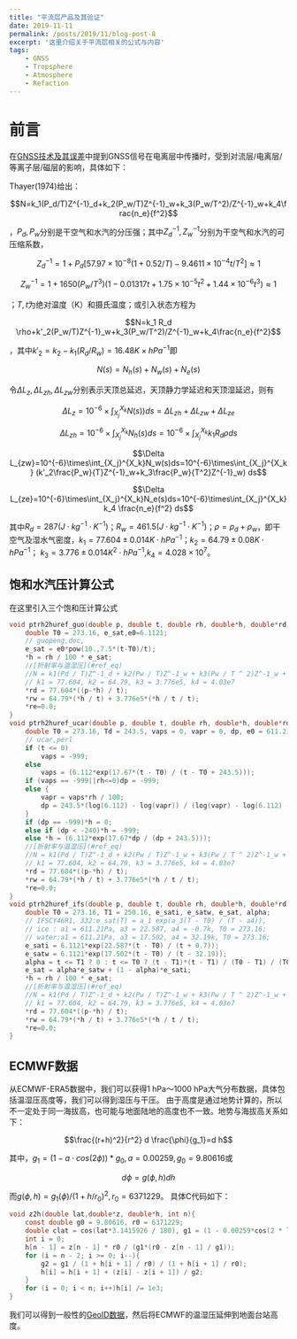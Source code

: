 ```yaml
---
title: "平流层产品及其验证"
date: 2019-11-11
permalink: /posts/2019/11/blog-post-8
excerpt: '这里介绍关于平流层相关的公式与内容'
tags:
    - GNSS
    - Tropsphere
    - Atmosphere
    - Refaction
---
```


前言
===
在[GNSS技术及其误差](https://niphy.github.io/posts/2019/11/blog-post-6)中提到GNSS信号在电离层中传播时，受到对流层/电离层/等离子层/磁层的影响，具体如下：

Thayer(1974)给出：

<span id="ref_eq"></span>

$$N=k_1(P_d/T)Z^{-1}_d+k_2(P_w/T)Z^{-1}_w+k_3(P_w/T^2)/Z^{-1}_w+k_4\frac{n_e}{f^2}$$

，$P_d, P_w$分别是干空气和水汽的分压强；其中$Z^{-1}_d, Z^{-1}_w$分别为干空气和水汽的可压缩系数，

$$Z^{-1}_d=1+P_d[57.97 \times 10^{-8}(1+0.52/T)-9.4611\times 10^{-4}t/T^2]\approx 1$$

$$Z^{-1}_w=1+1650(P_w/T^3)(1-0.01317 t+1.75 \times 10^{-5} t^2 +1.44 \times 10^{-6} t^3)\approx 1$$

；$T, t$为绝对温度（K）和摄氏温度；或引入状态方程为

$$N=k_1 R_d \rho+k'_2(P_w/T)Z^{-1}_w+k_3(P_w/T^2)/Z^{-1}_w+k_4\frac{n_e}{f^2}$$

，其中$k'_2=k_2-k_1(R_d/R_w)=16.48 K\times hPa^{-1}$即

$$N(s)=N_h(s)+N_w(s)+N_e(s)$$

令$\Delta L_z, \Delta L_{zh}, \Delta L_{zw}$分别表示天顶总延迟，天顶静力学延迟和天顶湿延迟，则有

$$\Delta L_z=10^{-6}\times\int_{X_j}^{X_k}N(s))ds=\Delta L_{zh}+\Delta L_{zw}+\Delta L_{ze}$$

<span id="dry"></span>

$$\Delta L_{zh}=10^{-6}\times\int_{X_j}^{X_k}N_h(s)ds=10^{-6}\times\int_{X_j}^{X_k} k_1 R_d \rho ds$$

<span id="wet"></span>

$$\Delta L_{zw}=10^{-6}\times\int_{X_j}^{X_k}N_w(s)ds=10^{-6}\times\int_{X_j}^{X_k} (k'_2\frac{P_w}{T}Z^{-1}_w+k_3\frac{P_w}{T^2}Z^{-1}_w) ds$$

<span id="N_iono"></span>

$$\Delta L_{ze}=10^{-6}\times\int_{X_j}^{X_k}N_e(s)ds=10^{-6}\times\int_{X_j}^{X_k} k_4 \frac{n_e}{f^2} ds$$

其中$R_d=287(J\cdot kg^{-1}\cdot K^{-1})$；$R_w=461.5(J\cdot kg^{-1}\cdot K^{-1})$；$\rho=\rho_d+\rho_w$，即干空气及湿水气密度，$k_1=77.604\pm0.014 K \cdot hPa^{-1}$；$k_2=64.79\pm0.08 K \cdot hPa^{-1}$； $k_3=3.776\pm0.014K^2 \cdot hPa^{-1}$,$k_4=4.028\times 10^7$。

## 饱和水汽压计算公式

在这里引入三个饱和压计算公式

```c
void ptrh2huref_guo(double p, double t, double rh, double*h, double*rd,double*rw,double*re){
	double T0 = 273.16, e_sat,e0=6.1121;
	// guopeng,doc,
	e_sat = e0*pow(10.,7.5*(t-T0)/t);
	*h = rh / 100 * e_sat;
	//[折射率与温湿压](#ref_eq)
	//N = k1(Pd / T)Z^-1_d + k2(Pw / T)Z^-1_w + k3(Pw / T ^ 2)Z^-1_w + k4 ne / f ^ 2, Z^-1_d = Z^-1_w = 1
	// k1 = 77.604, k2 = 64.79, k3 = 3.776e5, k4 = 4.03e7
	*rd = 77.604*((p-*h) / t);
	*rw = 64.79*(*h / t) + 3.776e5*(*h / t / t);
	*re=0.0;
}
void ptrh2huref_ucar(double p, double t, double rh, double*h, double*rd,double*rw,double*re){
	double T0 = 273.16, Td = 243.5, vaps = 0, vapr = 0, dp, e0 = 611.21;
	// ucar,perl
	if (t <= 0)
		vaps = -999; 
	else 
		vaps = (6.112*exp(17.67*(t - T0) / (t - T0 + 243.5)));
	if (vaps == -999||rh<=0)dp = -999;
	else {
		vapr = vaps*rh / 100;
		dp = 243.5*(log(6.112) - log(vapr)) / (log(vapr) - log(6.112) - 17.67);
	}
	if (dp == -999)*h = 0;
	else if (dp < -240)*h = -999;
	else *h = (6.112*exp(17.67*dp / (dp + 243.5)));
	//[折射率与温湿压](#ref_eq)
	//N = k1(Pd / T)Z^-1_d + k2(Pw / T)Z^-1_w + k3(Pw / T ^ 2)Z^-1_w + k4 ne / f ^ 2, Z^-1_d = Z^-1_w = 1
	// k1 = 77.604, k2 = 64.79, k3 = 3.776e5, k4 = 4.03e7
	*rd = 77.604*((p-*h) / t);
	*rw = 64.79*(*h / t) + 3.776e5*(*h / t / t);
	*re=0.0;
}
void ptrh2huref_ifs(double p, double t, double rh, double*h, double*rd,double*rw,double*re){
	double T0 = 273.16, T1 = 250.16, e_sati, e_satw, e_sat, alpha;
	// IFSCY46R1, 332:e_sat(T) = a_1 exp(a_3(T - T0) / (T - a4)),
	// ice : a1 = 611.21Pa, a3 = 22.587, a4 = -0.7k, T0 = 273.16;
	// water:a1 = 611.21Pa, a3 = 17.502, a4 = 32.19k, T0 = 273.16;
	e_sati = 6.1121*exp(22.587*(t - T0) / (t + 0.7));
	e_satw = 6.1121*exp(17.502*(t - T0) / (t - 32.19));
	alpha = t <= T1 ? 0 : t <= T0 ? (t - T1)*(t - T1) / (T0 - T1) / (T0 - T1) : 1.0;
	e_sat = alpha*e_satw + (1 - alpha)*e_sati;
	*h = rh / 100 * e_sat;
	//[折射率与温湿压](#ref_eq)
	//N = k1(Pd / T)Z^-1_d + k2(Pw / T)Z^-1_w + k3(Pw / T ^ 2)Z^-1_w + k4 ne / f ^ 2, Z^-1_d = Z^-1_w = 1
	// k1 = 77.604, k2 = 64.79, k3 = 3.776e5, k4 = 4.03e7
	*rd = 77.604*((p-*h) / t);
	*rw = 64.79*(*h / t) + 3.776e5*(*h / t / t);
	*re=0.0;
}
```

## ECMWF数据

从ECMWF-ERA5数据中，我们可以获得1 hPa～1000 hPa大气分布数据，具体包括温湿压高度等，我们可以得到湿压与干压。
由于高度是通过地势计算的，所以不一定处于同一海拔高，也可能与地面陆地的高度也不一致。地势与海拔高关系如下：

$$\frac{(r+h)^2}{r^2} d \frac{\phi}{g_1}=d h$$

其中，$g_1=(1 - a \cdot cos(2  \phi))*g_0, a=0.00259, g_0= 9.80616$或

$$ d \phi=g(\phi,h)d h$$

而$g(\phi,h)=g_1(\phi) / (1 + h/r_0)^2,r_0=6371229$。
具体C代码如下：
```c
void z2h(double lat,double*z, double*h, int n){
	const double g0 = 9.80616, r0 = 6371229;
	double clat = cos(lat*3.1415926 / 180), g1 = (1 - 0.00259*cos(2 * lat*3.1415926 / 180))*g0, g2 = 0;
	int i = 0;
	h[n - 1] = z[n - 1] * r0 / (g1*(r0 - z[n - 1] / g1));
	for (i = n - 2; i >= 0; i--){
		g2 = g1 / (1 + h[i + 1] / r0) / (1 + h[i + 1] / r0);
		h[i] = h[i + 1] + (z[i] - z[i + 1]) / g2;
	}
	for (i = 0; i < n; i++)h[i] /= 1e3;
}
```
我们可以得到一般性的[GeoID数据](http://bgi.omp.obs-mip.fr/data-products/Grids-and-models/regional_gravity_anomaly_grids)，然后将ECMWF的温湿压延伸到地面台站高度。
